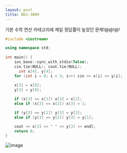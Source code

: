 ```yaml
---
layout: post
title: BOJ-3009
---
```


기본 수학 연산 카테고리에 제일 정답률이 높았던 문제!@@!@!

``` cpp
#include <iostream>

using namespace std;
 
int main() {
    ios_base::sync_with_stdio(false); 
    cin.tie(NULL); cout.tie(NULL);
	  int x[4], y[4];
    for (int i = 0; i < 3; i++) cin >> x[i] >> y[i];
 
    x[3] = x[0];
    y[3] = y[0];

    if (x[3] == x[1]) x[3] = x[2];
    else if (x[3] == x[2]) x[3] = 1;

    if (y[3] == y[1]) y[3] = y[2];
    else if (y[3] == y[2]) y[3] = y[1];

    cout << x[3] << " " << y[3] << endl;
    return 0;
}
```

![image](https://user-images.githubusercontent.com/37402072/128381159-e98aff6d-4773-4e2a-9af3-272c0b4c929d.png)
